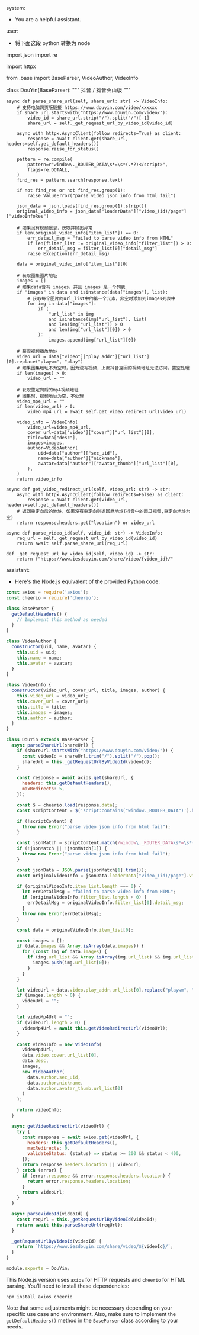 system: 
- You are a helpful assistant. 

user: 
- 将下面这段 python 转换为 node

import json
import re

import httpx

from .base import BaseParser, VideoAuthor, VideoInfo


class DouYin(BaseParser):
    """
    抖音 / 抖音火山版
    """

    async def parse_share_url(self, share_url: str) -> VideoInfo:
        # 支持电脑网页版链接 https://www.douyin.com/video/xxxxxx
        if share_url.startswith("https://www.douyin.com/video/"):
            video_id = share_url.strip("/").split("/")[-1]
            share_url = self._get_request_url_by_video_id(video_id)

        async with httpx.AsyncClient(follow_redirects=True) as client:
            response = await client.get(share_url, headers=self.get_default_headers())
            response.raise_for_status()

        pattern = re.compile(
            pattern=r"window\._ROUTER_DATA\s*=\s*(.*?)</script>",
            flags=re.DOTALL,
        )
        find_res = pattern.search(response.text)

        if not find_res or not find_res.group(1):
            raise ValueError("parse video json info from html fail")

        json_data = json.loads(find_res.group(1).strip())
        original_video_info = json_data["loaderData"]["video_(id)/page"]["videoInfoRes"]

        # 如果没有视频信息，获取并抛出异常
        if len(original_video_info["item_list"]) == 0:
            err_detail_msg = "failed to parse video info from HTML"
            if len(filter_list := original_video_info["filter_list"]) > 0:
                err_detail_msg = filter_list[0]["detail_msg"]
            raise Exception(err_detail_msg)

        data = original_video_info["item_list"][0]

        # 获取图集图片地址
        images = []
        # 如果data含有 images，并且 images 是一个列表
        if "images" in data and isinstance(data["images"], list):
            # 获取每个图片的url_list中的第一个元素，非空时添加到images列表中
            for img in data["images"]:
                if (
                    "url_list" in img
                    and isinstance(img["url_list"], list)
                    and len(img["url_list"]) > 0
                    and len(img["url_list"][0]) > 0
                ):
                    images.append(img["url_list"][0])

        # 获取视频播放地址
        video_url = data["video"]["play_addr"]["url_list"][0].replace("playwm", "play")
        # 如果图集地址不为空时，因为没有视频，上面抖音返回的视频地址无法访问，置空处理
        if len(images) > 0:
            video_url = ""

        # 获取重定向后的mp4视频地址
        # 图集时，视频地址为空，不处理
        video_mp4_url = ""
        if len(video_url) > 0:
            video_mp4_url = await self.get_video_redirect_url(video_url)

        video_info = VideoInfo(
            video_url=video_mp4_url,
            cover_url=data["video"]["cover"]["url_list"][0],
            title=data["desc"],
            images=images,
            author=VideoAuthor(
                uid=data["author"]["sec_uid"],
                name=data["author"]["nickname"],
                avatar=data["author"]["avatar_thumb"]["url_list"][0],
            ),
        )
        return video_info

    async def get_video_redirect_url(self, video_url: str) -> str:
        async with httpx.AsyncClient(follow_redirects=False) as client:
            response = await client.get(video_url, headers=self.get_default_headers())
        # 返回重定向后的地址，如果没有重定向则返回原地址(抖音中的西瓜视频,重定向地址为空)
        return response.headers.get("location") or video_url

    async def parse_video_id(self, video_id: str) -> VideoInfo:
        req_url = self._get_request_url_by_video_id(video_id)
        return await self.parse_share_url(req_url)

    def _get_request_url_by_video_id(self, video_id) -> str:
        return f"https://www.iesdouyin.com/share/video/{video_id}/"
 

assistant: 
- Here's the Node.js equivalent of the provided Python code:

```javascript
const axios = require('axios');
const cheerio = require('cheerio');

class BaseParser {
  getDefaultHeaders() {
    // Implement this method as needed
  }
}

class VideoAuthor {
  constructor(uid, name, avatar) {
    this.uid = uid;
    this.name = name;
    this.avatar = avatar;
  }
}

class VideoInfo {
  constructor(video_url, cover_url, title, images, author) {
    this.video_url = video_url;
    this.cover_url = cover_url;
    this.title = title;
    this.images = images;
    this.author = author;
  }
}

class DouYin extends BaseParser {
  async parseShareUrl(shareUrl) {
    if (shareUrl.startsWith("https://www.douyin.com/video/")) {
      const videoId = shareUrl.trim("/").split("/").pop();
      shareUrl = this._getRequestUrlByVideoId(videoId);
    }

    const response = await axios.get(shareUrl, {
      headers: this.getDefaultHeaders(),
      maxRedirects: 5,
    });

    const $ = cheerio.load(response.data);
    const scriptContent = $('script:contains("window._ROUTER_DATA")').html();

    if (!scriptContent) {
      throw new Error("parse video json info from html fail");
    }

    const jsonMatch = scriptContent.match(/window\._ROUTER_DATA\s*=\s*(.*?)<\/script>/s);
    if (!jsonMatch || !jsonMatch[1]) {
      throw new Error("parse video json info from html fail");
    }

    const jsonData = JSON.parse(jsonMatch[1].trim());
    const originalVideoInfo = jsonData.loaderData["video_(id)/page"].videoInfoRes;

    if (originalVideoInfo.item_list.length === 0) {
      let errDetailMsg = "failed to parse video info from HTML";
      if (originalVideoInfo.filter_list.length > 0) {
        errDetailMsg = originalVideoInfo.filter_list[0].detail_msg;
      }
      throw new Error(errDetailMsg);
    }

    const data = originalVideoInfo.item_list[0];

    const images = [];
    if (data.images && Array.isArray(data.images)) {
      for (const img of data.images) {
        if (img.url_list && Array.isArray(img.url_list) && img.url_list.length > 0 && img.url_list[0].length > 0) {
          images.push(img.url_list[0]);
        }
      }
    }

    let videoUrl = data.video.play_addr.url_list[0].replace("playwm", "play");
    if (images.length > 0) {
      videoUrl = "";
    }

    let videoMp4Url = "";
    if (videoUrl.length > 0) {
      videoMp4Url = await this.getVideoRedirectUrl(videoUrl);
    }

    const videoInfo = new VideoInfo(
      videoMp4Url,
      data.video.cover.url_list[0],
      data.desc,
      images,
      new VideoAuthor(
        data.author.sec_uid,
        data.author.nickname,
        data.author.avatar_thumb.url_list[0]
      )
    );

    return videoInfo;
  }

  async getVideoRedirectUrl(videoUrl) {
    try {
      const response = await axios.get(videoUrl, {
        headers: this.getDefaultHeaders(),
        maxRedirects: 0,
        validateStatus: (status) => status >= 200 && status < 400,
      });
      return response.headers.location || videoUrl;
    } catch (error) {
      if (error.response && error.response.headers.location) {
        return error.response.headers.location;
      }
      return videoUrl;
    }
  }

  async parseVideoId(videoId) {
    const reqUrl = this._getRequestUrlByVideoId(videoId);
    return await this.parseShareUrl(reqUrl);
  }

  _getRequestUrlByVideoId(videoId) {
    return `https://www.iesdouyin.com/share/video/${videoId}/`;
  }
}

module.exports = DouYin;
```

This Node.js version uses `axios` for HTTP requests and `cheerio` for HTML parsing. You'll need to install these dependencies:

```
npm install axios cheerio
```

Note that some adjustments might be necessary depending on your specific use case and environment. Also, make sure to implement the `getDefaultHeaders()` method in the `BaseParser` class according to your needs. 
